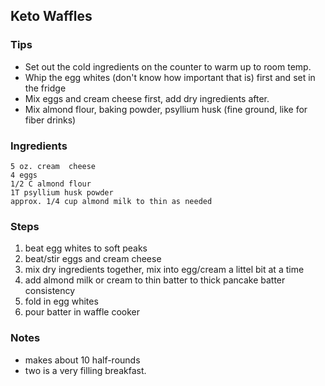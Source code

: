 ## Keto Waffles

### Tips
- Set out the cold ingredients on the counter to warm up to room temp.  
- Whip the egg whites (don't know how important that is) first and set in the fridge
- Mix eggs and cream cheese first, add dry ingredients after.  
- Mix almond flour, baking powder, psyllium husk (fine ground, like for fiber drinks)  

### Ingredients
    5 oz. cream  cheese  
    4 eggs  
    1/2 C almond flour  
    1T psyllium husk powder  
    approx. 1/4 cup almond milk to thin as needed

### Steps
1. beat egg whites to soft peaks  
2. beat/stir eggs and cream cheese  
3. mix dry ingredients together, mix into egg/cream a littel bit at a time
4. add almond milk or cream to thin batter to thick pancake batter consistency
5. fold in egg whites
6. pour batter in waffle cooker

### Notes
- makes about 10 half-rounds
- two is a very filling breakfast.

